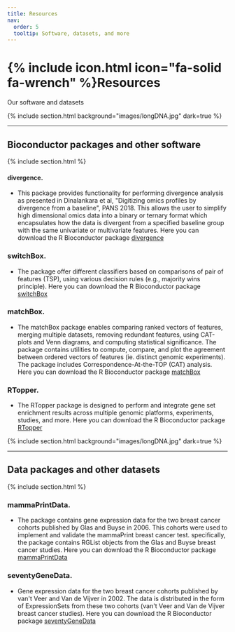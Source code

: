 ```yaml
---
title: Resources
nav:
  order: 5
  tooltip: Software, datasets, and more
---
```


# {% include icon.html icon="fa-solid fa-wrench" %}Resources

Our software and datasets

{% include section.html background="images/longDNA.jpg" dark=true %}
***
## Bioconductor packages and other software
{% include section.html %}

#### divergence.
- This package provides functionality for performing divergence analysis as presented in Dinalankara et al, "Digitizing omics profiles by divergence from a baseline", PANS 2018. This allows the user to simplify high dimensional omics data into a binary or ternary format which encapsulates how the data is divergent from a specified baseline group with the same univariate or multivariate features.
Here you can download the R Bioconductor package  [divergence](https://bioconductor.org/packages/release/bioc/html/divergence.html)


###  switchBox.
- The package offer different classifiers based on comparisons of pair of features (TSP), using various decision rules (e.g., majority wins principle). Here you can download the R Bioconductor package [switchBox](https://bioconductor.org/packages/release/bioc/html/switchBox.html)

### matchBox.
- The matchBox package enables comparing ranked vectors of features, merging multiple datasets, removing redundant features, using CAT-plots and Venn diagrams, and computing statistical significance. The package contains utilities to compute, compare, and plot the agreement between ordered vectors of features (ie. distinct genomic experiments). The package includes Correspondence-At-the-TOP (CAT) analysis. Here you can download the R Bioconductor package [matchBox](https://bioconductor.org/packages/release/bioc/html/matchBox.html)

### RTopper.
- The RTopper package is designed to perform and integrate gene set enrichment results across multiple genomic platforms, experiments, studies, and more. Here you can download the R Bioconductor package [RTopper](https://bioconductor.org/packages/release/bioc/html/RTopper.html)

	
{% include section.html background="images/longDNA.jpg" dark=true %}
***
## Data packages and other datasets
{% include section.html %}

### mammaPrintData.
- The package contains gene expression data for the two breast cancer cohorts published by Glas and Buyse in 2006. This cohorts were used to implement and validate the mammaPrint breast cancer test.
specifically, the package contains RGList objects from the Glas and Buyse breast cancer studies. Here you can download the R Bioconductor package [mammaPrintData](https://bioconductor.org/packages/release/data/experiment/html/mammaPrintData.html)


### seventyGeneData.
- Gene expression data for the two breast cancer cohorts published by van't Veer and Van de Vijver in 2002. The data is distributed in the form of ExpressionSets from these two cohorts (van't Veer and Van de Vijver breast cancer studies). Here you can download the R Bioconductor package  [seventyGeneData](https://bioconductor.org/packages/release/data/experiment/html/seventyGeneData.html)



